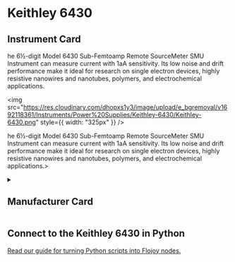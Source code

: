 
# Keithley 6430

## Instrument Card

<div className="flex">

<div>

he 6½-digit Model 6430 Sub-Femtoamp Remote SourceMeter SMU Instrument can measure current with 1aA sensitivity. Its low noise and drift performance make it ideal for research on single electron devices, highly resistive nanowires and nanotubes, polymers, and electrochemical applications.

</div>

<img src="https://res.cloudinary.com/dhopxs1y3/image/upload/e_bgremoval/v1692118361/Instruments/Power%20Supplies/Keithley-6430/Keithley-6430.png" style={{ width: "325px" }} />

</div>

he 6½-digit Model 6430 Sub-Femtoamp Remote SourceMeter SMU Instrument can measure current with 1aA sensitivity. Its low noise and drift performance make it ideal for research on single electron devices, highly resistive nanowires and nanotubes, polymers, and electrochemical applications.>

<details>
<summary><h2>Manufacturer Card</h2></summary>

<img src="https://res.cloudinary.com/dhopxs1y3/image/upload/v1692126010/Instruments/Vendor%20Logos/Keithley.png" style={{ width: "100%", objectFit: "cover" }} />

Keithley Instruments is a measurement and instrument company headquartered in Solon, Ohio, that develops, manufactures, markets, and sells data acquisition products, as well as complete systems for high-volume production and assembly testing. <a href="https://www.tek.com/en">Website</a>.

<ul>
  <li>Headquarters: Cleveland, Ohio, United States</li>
  <li>Yearly Revenue (millions, USD): 110.6</li>
</ul>
</details>

## Connect to the Keithley 6430 in Python

[Read our guide for turning Python scripts into Flojoy nodes.](https://docs.flojoy.ai/custom-nodes/creating-custom-node/)


